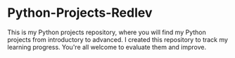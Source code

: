 # Python-Projects-Redlev
This is my Python projects repository, where you will find my Python projects from introductory to advanced. I created this repository to track my learning progress. You're all welcome to evaluate them and improve.

